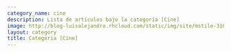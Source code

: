 ```yaml
---
category_name: cine
description: Lista de artículos bajo la categoría [Cine]
image: http://blog-luisalejandro.rhcloud.com/static/img/site/mstile-310x310.png
layout: category
title: Categoría [Cine]
---
```

